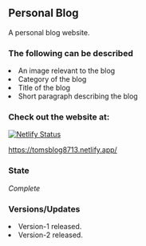 <h2>Personal Blog</h2>
A personal blog website.

<h3>The following can be described</h3>
<li>An image relevant to the blog</li>
<li>Category of the blog</li>
<li>Title of the blog</li>
<li>Short paragraph describing the blog</li>

<h3>Check out the website at:</h3>

[![Netlify Status](https://api.netlify.com/api/v1/badges/57a4f0fa-23f6-4cc0-ac86-c5b855e65c2c/deploy-status)](https://app.netlify.com/sites/tomsblog8713/deploys)

https://tomsblog8713.netlify.app/

<h3>State</h3>
<em>Complete</em>

<h3>Versions/Updates</h3>
<li>Version-1 released.</li>
<li>Version-2 released.</li>